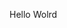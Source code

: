 Hello Wolrd







































































































































































































































































































































































































































































































































































































































































































































































































































































































































































































































































































































































































































































































































































































































